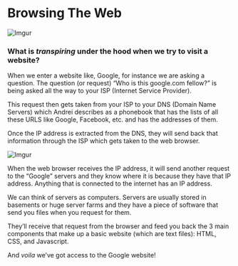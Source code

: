 # Browsing The Web

![Imgur](https://i.imgur.com/74mlQaT.png)

### What is _transpiring_ under the hood when we try to visit a website?

When we enter a website like, Google, for instance we are asking a question. The question (or request) “Who is this google.com fellow?” is being asked all the way to your ISP (Internet Service Provider).

This request then gets taken from your ISP to your DNS (Domain Name Servers) which Andrei describes as a phonebook that has the lists of all these URLS like Google, Facebook, etc. and has the addresses of them.

Once the IP address is extracted from the DNS, they will send back that information through the ISP which gets taken to the web browser.


![Imgur](https://i.imgur.com/khDUNp7.png)

When the web browser receives the IP address, it will send another request to the “Google” servers and they know where it is because they have that IP address. Anything that is connected to the internet has an IP address.

We can think of servers as computers. Servers are usually stored in basements or huge server farms and they have a piece of software that send you files when you request for them.

They’ll receive that request from the browser and feed you back the 3 main components that make up a basic website (which are text files): HTML, CSS, and Javascript.

And *voila* we’ve got access to the Google website!
